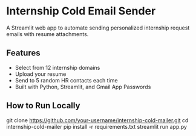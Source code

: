 # Internship Cold Email Sender

A Streamlit web app to automate sending personalized internship request emails with resume attachments.

## Features
- Select from 12 internship domains
- Upload your resume
- Send to 5 random HR contacts each time
- Built with Python, Streamlit, and Gmail App Passwords

## How to Run Locally
git clone https://github.com/your-username/internship-cold-mailer.git
cd internship-cold-mailer
pip install -r requirements.txt
streamlit run app.py
